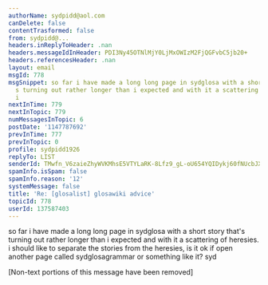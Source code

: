 ```yaml
---
authorName: sydpidd@aol.com
canDelete: false
contentTrasformed: false
from: sydpidd@...
headers.inReplyToHeader: .nan
headers.messageIdInHeader: PDI3Ny45OTNlMjY0LjMxOWIzM2FjQGFvbC5jb20+
headers.referencesHeader: .nan
layout: email
msgId: 778
msgSnippet: so far i have made a long long page in sydglosa with a short story that
  s turning out rather longer than i expected and with it a scattering of heresies.
  i
nextInTime: 779
nextInTopic: 779
numMessagesInTopic: 6
postDate: '1147787692'
prevInTime: 777
prevInTopic: 0
profile: sydpidd1926
replyTo: LIST
senderId: TMwfn_V6zaieZhyWVKMhsE5VTYLaRK-8Lfz9_gL-oU654YQIDykj60fNUcbJXJrfeHfjCcPg
spamInfo.isSpam: false
spamInfo.reason: '12'
systemMessage: false
title: 'Re: [glosalist] glosawiki advice'
topicId: 778
userId: 137587403
---
```


so far i have made a long long page in sydglosa with a short story that's  
turning out rather longer than i expected and with it a scattering of heresies.  
i should like to separate the stories from the heresies, is it ok if open  
another page called sydglosagrammar or something like it?
syd 


[Non-text portions of this message have been removed]



